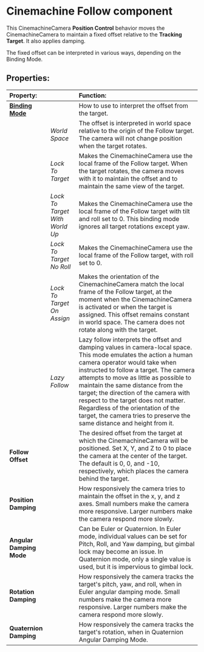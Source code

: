 # Cinemachine Follow component

This CinemachineCamera __Position Control__ behavior moves the CinemachineCamera to maintain a fixed offset relative to the __Tracking Target__. It also applies damping.

The fixed offset can be interpreted in various ways, depending on the Binding Mode.

## Properties:

| **Property:** || **Function:** |
|:---|:---|:---|
| __[Binding Mode](CinemachineBindingModes.md)__ || How to use to interpret the offset from the target. |
| | _World Space_ | The offset is interpreted in world space relative to the origin of the Follow target. The camera will not change position when the target rotates. |
| | _Lock To Target_ | Makes the CinemachineCamera use the local frame of the Follow target. When the target rotates, the camera moves with it to maintain the offset and to maintain the same view of the target. |
| | _Lock To Target With World Up_ | Makes the CinemachineCamera use the local frame of the Follow target with tilt and roll set to 0. This binding mode ignores all target rotations except yaw. |
| | _Lock To Target No Roll_ | Makes the CinemachineCamera use the local frame of the Follow target, with roll set to 0. |
| | _Lock To Target On Assign_ | Makes the orientation of the CinemachineCamera match the local frame of the Follow target, at the moment when the CinemachineCamera is activated or when the target is assigned. This offset remains constant in world space. The camera does not rotate along with the target. |
| | _Lazy Follow_ | Lazy follow interprets the offset and damping values in camera-local space. This mode emulates the action a human camera operator would take when instructed to follow a target. The camera attempts to move as little as possible to maintain the same distance from the target; the direction of the camera with respect to the target does not matter. Regardless of the orientation of the target, the camera tries to preserve the same distance and height from it. |
| __Follow Offset__ || The desired offset from the target at which the CinemachineCamera will be positioned. Set X, Y, and Z to 0 to place the camera at the center of the target. The default is 0, 0, and -10, respectively, which places the camera behind the target. |
| __Position Damping__ || How responsively the camera tries to maintain the offset in the x, y, and z axes. Small numbers make the camera more responsive. Larger numbers make the camera respond more slowly.  |
| __Angular Damping Mode__ || Can be Euler or Quaternion. In Euler mode, individual values can be set for Pitch, Roll, and Yaw damping, but gimbal lock may become an issue. In Quaternion mode, only a single value is used, but it is impervious to gimbal lock.  |
| __Rotation Damping__ || How responsively the camera tracks the target's pitch, yaw, and roll, when in Euler angular damping mode. Small numbers make the camera more responsive. Larger numbers make the camera respond more slowly.|
| __Quaternion Damping__ || How responsively the camera tracks the target's rotation, when in Quaternion Angular Damping Mode.|



